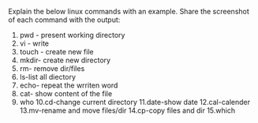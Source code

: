 Explain the below linux commands with an example. Share the screenshot of each
command with the output:
1. pwd - present working directory
2. vi - write
3. touch - create new file
4. mkdir- create new directory
5. rm- remove dir/files
6. ls-list all diectory
7. echo- repeat the wrriten word
8. cat- show content of the file
9. who
10.cd-change current directory
11.date-show date
12.cal-calender
13.mv-rename and move files/dir
14.cp-copy files and dir
15.which
